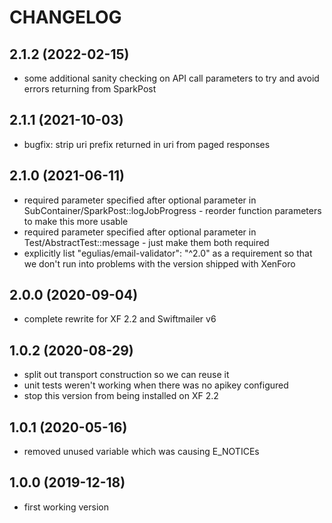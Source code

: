 CHANGELOG
=========

2.1.2 (2022-02-15)
------------------

* some additional sanity checking on API call parameters to try and avoid errors returning from SparkPost

2.1.1 (2021-10-03)
------------------

* bugfix: strip uri prefix returned in uri from paged responses

2.1.0 (2021-06-11)
------------------

* required parameter specified after optional parameter in SubContainer/SparkPost::logJobProgress - reorder function 
  parameters to make this more usable
* required parameter specified after optional parameter in Test/AbstractTest::message - just make them both required
* explicitly list "egulias/email-validator": "^2.0" as a requirement so that we don't run into problems with the version
  shipped with XenForo

2.0.0 (2020-09-04)
------------------

* complete rewrite for XF 2.2 and Swiftmailer v6

1.0.2 (2020-08-29)
------------------

* split out transport construction so we can reuse it
* unit tests weren't working when there was no apikey configured
* stop this version from being installed on XF 2.2

1.0.1 (2020-05-16)
------------------

* removed unused variable which was causing E_NOTICEs

1.0.0 (2019-12-18)
------------------

* first working version
